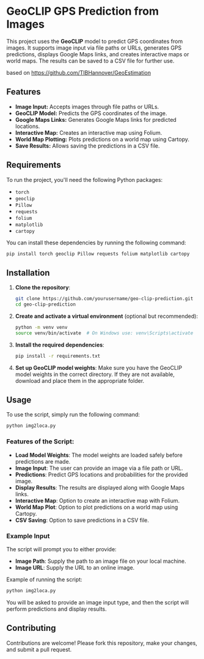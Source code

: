 
# GeoCLIP GPS Prediction from Images

This project uses the **GeoCLIP** model to predict GPS coordinates from images. It supports image input via file paths or URLs, generates GPS predictions, displays Google Maps links, and creates interactive maps or world maps. The results can be saved to a CSV file for further use.

based on https://github.com/TIBHannover/GeoEstimation

## Features

- **Image Input:** Accepts images through file paths or URLs.
- **GeoCLIP Model:** Predicts the GPS coordinates of the image.
- **Google Maps Links:** Generates Google Maps links for predicted locations.
- **Interactive Map:** Creates an interactive map using Folium.
- **World Map Plotting:** Plots predictions on a world map using Cartopy.
- **Save Results:** Allows saving the predictions in a CSV file.

## Requirements

To run the project, you'll need the following Python packages:

- `torch`
- `geoclip`
- `Pillow`
- `requests`
- `folium`
- `matplotlib`
- `cartopy`

You can install these dependencies by running the following command:



```bash
pip install torch geoclip Pillow requests folium matplotlib cartopy
```

## Installation

1. **Clone the repository**:

   ```bash
   git clone https://github.com/yourusername/geo-clip-prediction.git
   cd geo-clip-prediction
   ```

2. **Create and activate a virtual environment** (optional but recommended):

   ```bash
   python -m venv venv
   source venv/bin/activate  # On Windows use: venv\Scripts\activate
   ```

3. **Install the required dependencies**:

   ```bash
   pip install -r requirements.txt
   ```

4. **Set up GeoCLIP model weights**:
   Make sure you have the GeoCLIP model weights in the correct directory. If they are not available, download and place them in the appropriate folder.

## Usage

To use the script, simply run the following command:

```bash
python img2loca.py
```

### Features of the Script:

- **Load Model Weights**: The model weights are loaded safely before predictions are made.
- **Image Input**: The user can provide an image via a file path or URL.
- **Predictions**: Predict GPS locations and probabilities for the provided image.
- **Display Results**: The results are displayed along with Google Maps links.
- **Interactive Map**: Option to create an interactive map with Folium.
- **World Map Plot**: Option to plot predictions on a world map using Cartopy.
- **CSV Saving**: Option to save predictions in a CSV file.

### Example Input

The script will prompt you to either provide:

- **Image Path**: Supply the path to an image file on your local machine.
- **Image URL**: Supply the URL to an online image.

Example of running the script:

```bash
python img2loca.py
```

You will be asked to provide an image input type, and then the script will perform predictions and display results.

## Contributing

Contributions are welcome! Please fork this repository, make your changes, and submit a pull request.



